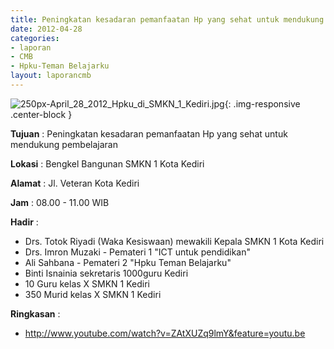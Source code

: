 ```yaml
---
title: Peningkatan kesadaran pemanfaatan Hp yang sehat untuk mendukung pembelajaran
date: 2012-04-28
categories:
- laporan
- CMB
- Hpku-Teman Belajarku
layout: laporancmb
---
```


![250px-April_28_2012_Hpku_di_SMKN_1_Kediri.jpg](/uploads/250px-April_28_2012_Hpku_di_SMKN_1_Kediri.jpg){: .img-responsive .center-block }	
	
**Tujuan** :	Peningkatan kesadaran pemanfaatan Hp yang sehat untuk mendukung pembelajaran
	
**Lokasi** :	Bengkel Bangunan SMKN 1 Kota Kediri
	
**Alamat** : 	Jl. Veteran Kota Kediri
	
**Jam** :	08.00 - 11.00 WIB
	
**Hadir** :	
*	Drs. Totok Riyadi (Waka Kesiswaan) mewakili Kepala SMKN 1 Kota Kediri
*	Drs. Imron Muzaki - Pemateri 1 "ICT untuk pendidikan"
*	Ali Sahbana - Pemateri 2 "Hpku Teman Belajarku"
*	Binti Isnainia sekretaris 1000guru Kediri
*	10 Guru kelas X SMKN 1 Kediri
*	350 Murid kelas X SMKN 1 Kediri

**Ringkasan** :	
*	http://www.youtube.com/watch?v=ZAtXUZq9lmY&feature=youtu.be
